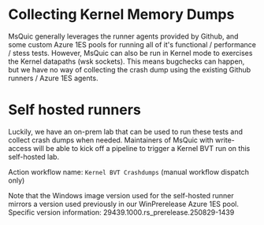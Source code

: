 # Collecting Kernel Memory Dumps

MsQuic generally leverages the runner agents provided by Github, and some custom Azure 1ES pools for running all of it's functional / performance / stess tests.
However, MsQuic can also be run in Kernel mode to exercises the Kernel datapaths (wsk sockets). This means bugchecks can happen, but we have no way of collecting
the crash dump using the existing Github runners / Azure 1ES agents.

# Self hosted runners

Luckily, we have an on-prem lab that can be used to run these tests and collect crash dumps when needed. Maintainers of MsQuic with write-access will be able to
kick off a pipeline to trigger a Kernel BVT run on this self-hosted lab.

Action workflow name: `Kernel BVT Crashdumps` (manual workflow dispatch only)

Note that the Windows image version used for the self-hosted runner mirrors a version used previously in our WinPrerelease Azure 1ES pool.
Specific version information: 29439.1000.rs_prerelease.250829-1439
